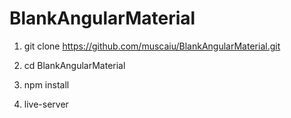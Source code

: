 # BlankAngularMaterial

1. git clone https://github.com/muscaiu/BlankAngularMaterial.git

2. cd BlankAngularMaterial

3. npm install

4. live-server
